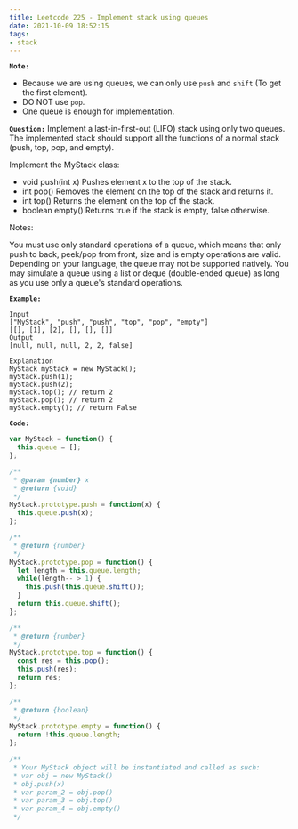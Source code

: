 ```yaml
---
title: Leetcode 225 - Implement stack using queues
date: 2021-10-09 18:52:15
tags:
- stack
---
```

**`Note:`**
- Because we are using queues, we can only use `push` and `shift` (To get the first element). 
- DO NOT use `pop`.
- One queue is enough for implementation.

**`Question:`**
Implement a last-in-first-out (LIFO) stack using only two queues. The implemented stack should support all the functions of a normal stack (push, top, pop, and empty).

Implement the MyStack class:

- void push(int x) Pushes element x to the top of the stack.
- int pop() Removes the element on the top of the stack and returns it.
- int top() Returns the element on the top of the stack.
- boolean empty() Returns true if the stack is empty, false otherwise.

Notes:

You must use only standard operations of a queue, which means that only push to back, peek/pop from front, size and is empty operations are valid.
Depending on your language, the queue may not be supported natively. You may simulate a queue using a list or deque (double-ended queue) as long as you use only a queue's standard operations.

**`Example:`**
```
Input
["MyStack", "push", "push", "top", "pop", "empty"]
[[], [1], [2], [], [], []]
Output
[null, null, null, 2, 2, false]

Explanation
MyStack myStack = new MyStack();
myStack.push(1);
myStack.push(2);
myStack.top(); // return 2
myStack.pop(); // return 2
myStack.empty(); // return False
```

**`Code:`**
```javascript
var MyStack = function() {
  this.queue = [];
};

/** 
 * @param {number} x
 * @return {void}
 */
MyStack.prototype.push = function(x) {
  this.queue.push(x);
};

/**
 * @return {number}
 */
MyStack.prototype.pop = function() {
  let length = this.queue.length;
  while(length-- > 1) {
    this.push(this.queue.shift());
  }
  return this.queue.shift();
};

/**
 * @return {number}
 */
MyStack.prototype.top = function() {
  const res = this.pop();
  this.push(res);
  return res;
};

/**
 * @return {boolean}
 */
MyStack.prototype.empty = function() {
  return !this.queue.length;
};

/**
 * Your MyStack object will be instantiated and called as such:
 * var obj = new MyStack()
 * obj.push(x)
 * var param_2 = obj.pop()
 * var param_3 = obj.top()
 * var param_4 = obj.empty()
 */
```